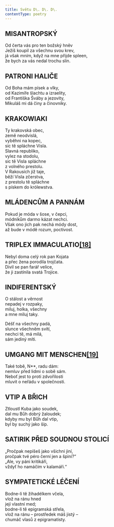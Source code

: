 ```yaml
---
title: Světu D\. D\. D\.
contentType: poetry
---
```


<section>

## MISANTROPSKÝ

Od čerta vás pro ten božský hněv  
Ježíš koupil za všechnu svou krev,  
já však mním, když na mne přijde spleen,  
že bych za vás nedal trochu slin.

## PATRONI HALIČE

Od Boha mám písek a vlky,  
od Kazimíře šlachtu a izraelity,  
od Františka Šváby a jezovity,  
Mikuláš mi dá činy a činovníky.

## KRAKOWIAKI

Ty krakovská obec,  
země neodvislá,  
vyběhni na kopec,  
sic tě spláchne Visla.  
Slavná republiko,  
vylez na stodolu,  
sic tě Visla spláchne  
z volného prestolu.  
V Rakousích již taje,  
běží Visla zčerstva,  
z prestolu tě spláchne  
s pískem do królewstva.

## MLÁDENCŮM A PANNÁM

Pokud je móda v šose, v čepci,  
módníkům darmo kázat nechci.  
Však ono jich pak nechá módy dost,  
až bude v módě rozum, poctivost.

## TRIPLEX IMMACULATIO[**\[18\]**](./resources/undefined)

Nebyl doma celý rok pan Kojata  
a přec žena porodila trojčata.  
Divil se pan farář velice,  
že ji zastínila svatá Trojice.

## INDIFERENTSKÝ

O stálost a věrnost  
nepadej v rozpaky,  
miluj, holka, všechny  
a mne miluj taky.  
  

Déšť na všechny padá,  
slunce všechněm svítí,  
nechci tě, má milá,  
sám jediný míti.

## UMGANG MIT MENSCHEN[**\[19\]**](./resources/undefined)

Také tobě, N\*\*, radu dám:  
nemluv před lidmi o sobě sám.  
Neboť jest to proti zdvořilosti  
mluvit o neřádu v společnosti.

## VTIP A BŘICH

Ztloustl Kuba jako soudek,  
dal mu Bůh dobrý žaloudek;  
kdyby mu byl Bůh dal vtip,  
byl by suchý jako šíp.

## SATIRIK PŘED SOUDNOU STOLICÍ

„Pročpak nepíšeš jako všichni jiní,  
pročpak tvé péro černí jen a špiní?“  
„Ale, vy páni kritikáři,  
vždyť ho namáčím v kalamáři.“

## SYMPATETICKÉ LÉČENÍ

Bodne-li tě žihadélkem včela,  
vlož na ránu hned  
její vlastní med;  
bodne-li tě epigramská střela,  
vlož na ránu – prostředek máš jistý –  
chumáč vlasů z epigramatisty.

</section>
